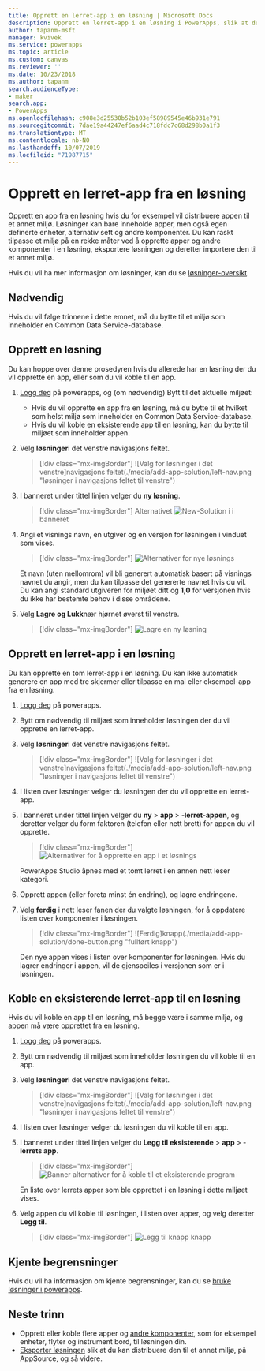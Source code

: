 ```yaml
---
title: Opprett en lerret-app i en løsning | Microsoft Docs
description: Opprett en lerret-app i en løsning i PowerApps, slik at du kan distribuere appen til et annet miljø
author: tapanm-msft
manager: kvivek
ms.service: powerapps
ms.topic: article
ms.custom: canvas
ms.reviewer: ''
ms.date: 10/23/2018
ms.author: tapanm
search.audienceType:
- maker
search.app:
- PowerApps
ms.openlocfilehash: c908e3d25530b52b103ef58989545e46b931e791
ms.sourcegitcommit: 7dae19a44247ef6aad4c718fdc7c68d298b0a1f3
ms.translationtype: MT
ms.contentlocale: nb-NO
ms.lasthandoff: 10/07/2019
ms.locfileid: "71987715"
---
```

# <a name="create-a-canvas-app-from-within-a-solution"></a>Opprett en lerret-app fra en løsning

Opprett en app fra en løsning hvis du for eksempel vil distribuere appen til et annet miljø. Løsninger kan bare inneholde apper, men også egen definerte enheter, alternativ sett og andre komponenter. Du kan raskt tilpasse et miljø på en rekke måter ved å opprette apper og andre komponenter i en løsning, eksportere løsningen og deretter importere den til et annet miljø.

Hvis du vil ha mer informasjon om løsninger, kan du se [løsninger-oversikt](../common-data-service/solutions-overview.md).

## <a name="prerequisite"></a>Nødvendig

Hvis du vil følge trinnene i dette emnet, må du bytte til et miljø som inneholder en Common Data Service-database.

## <a name="create-a-solution"></a>Opprett en løsning

Du kan hoppe over denne prosedyren hvis du allerede har en løsning der du vil opprette en app, eller som du vil koble til en app.

1. [Logg deg](https://web.powerapps.com?utm_source=padocs&utm_medium=linkinadoc&utm_campaign=referralsfromdoc) på powerapps, og (om nødvendig) Bytt til det aktuelle miljøet:

    - Hvis du vil opprette en app fra en løsning, må du bytte til et hvilket som helst miljø som inneholder en Common Data Service-database.
    - Hvis du vil koble en eksisterende app til en løsning, kan du bytte til miljøet som inneholder appen.

1. Velg **løsninger**i det venstre navigasjons feltet.

    > [!div class="mx-imgBorder"]
    > ![Valg for løsninger i det venstre]navigasjons feltet(./media/add-app-solution/left-nav.png "løsninger i navigasjons feltet til venstre")

1. I banneret under tittel linjen velger du **ny løsning**.

    > [!div class="mx-imgBorder"]
    > Alternativet ![New-Solution i](./media/add-app-solution/banner-new-solution.png "alternativet nytt-løsnings alternativ") i banneret

1. Angi et visnings navn, en utgiver og en versjon for løsningen i vinduet som vises.

    > [!div class="mx-imgBorder"]
    > ![Alternativer for nye løsnings](./media/add-app-solution/configure-new-solution.png "Alternativer for en ny løsning")

    Et navn (uten mellomrom) vil bli generert automatisk basert på visnings navnet du angir, men du kan tilpasse det genererte navnet hvis du vil. Du kan angi standard utgiveren for miljøet ditt og **1,0** for versjonen hvis du ikke har bestemte behov i disse områdene.

1. Velg **Lagre og Lukk**nær hjørnet øverst til venstre.

    > [!div class="mx-imgBorder"]
    > ![Lagre en ny løsning](./media/add-app-solution/save-new-solution.png "Lagre en ny løsning")

## <a name="create-a-canvas-app-in-a-solution"></a>Opprett en lerret-app i en løsning

Du kan opprette en tom lerret-app i en løsning. Du kan ikke automatisk generere en app med tre skjermer eller tilpasse en mal eller eksempel-app fra en løsning.

1. [Logg deg](https://web.powerapps.com?utm_source=padocs&utm_medium=linkinadoc&utm_campaign=referralsfromdoc) på powerapps.

1. Bytt om nødvendig til miljøet som inneholder løsningen der du vil opprette en lerret-app.

1. Velg **løsninger**i det venstre navigasjons feltet.

    > [!div class="mx-imgBorder"]
    > ![Valg for løsninger i det venstre]navigasjons feltet(./media/add-app-solution/left-nav.png "løsninger i navigasjons feltet til venstre")

1. I listen over løsninger velger du løsningen der du vil opprette en lerret-app.

1. I banneret under tittel linjen velger du **ny** > **app** > -**lerret-appen**, og deretter velger du form faktoren (telefon eller nett brett) for appen du vil opprette.

    > [!div class="mx-imgBorder"]
    > ![Alternativer for å opprette en app i et løsnings](./media/add-app-solution/new-option.png "Alternativer for å opprette en app i en løsning")

    PowerApps Studio åpnes med et tomt lerret i en annen nett leser kategori.

1. Opprett appen (eller foreta minst én endring), og lagre endringene.

1. Velg **ferdig** i nett leser fanen der du valgte løsningen, for å oppdatere listen over komponenter i løsningen.

    > [!div class="mx-imgBorder"]
    > ![Ferdig]knapp(./media/add-app-solution/done-button.png "fullført knapp")

    Den nye appen vises i listen over komponenter for løsningen. Hvis du lagrer endringer i appen, vil de gjenspeiles i versjonen som er i løsningen.

## <a name="link-an-existing-canvas-app-to-a-solution"></a>Koble en eksisterende lerret-app til en løsning

Hvis du vil koble en app til en løsning, må begge være i samme miljø, og appen må være opprettet fra en løsning.

1. [Logg deg](https://web.powerapps.com?utm_source=padocs&utm_medium=linkinadoc&utm_campaign=referralsfromdoc) på powerapps.

1. Bytt om nødvendig til miljøet som inneholder løsningen du vil koble til en app.

1. Velg **løsninger**i det venstre navigasjons feltet.

    > [!div class="mx-imgBorder"]
    > ![Valg for løsninger i det venstre]navigasjons feltet(./media/add-app-solution/left-nav.png "løsninger i navigasjons feltet til venstre")

1. I listen over løsninger velger du løsningen du vil koble til en app.

1. I banneret under tittel linjen velger du **Legg til eksisterende** > **app** > -**lerrets app**.

    > [!div class="mx-imgBorder"]
    > ![Banner alternativer for å koble til et eksisterende program](./media/add-app-solution/add-existing.png "banner alternativer for å koble til en eksisterende app")

    En liste over lerrets apper som ble opprettet i en løsning i dette miljøet vises.

1. Velg appen du vil koble til løsningen, i listen over apper, og velg deretter **Legg til**.

    > [!div class="mx-imgBorder"]
    > ![Legg til knapp](./media/add-app-solution/add-button.png "Legg til") knapp

## <a name="known-limitations"></a>Kjente begrensninger

Hvis du vil ha informasjon om kjente begrensninger, kan du se [bruke løsninger i powerapps](../common-data-service/use-solution-explorer.md#known-limitations). 

## <a name="next-steps"></a>Neste trinn

- Opprett eller koble flere apper og [andre komponenter](../common-data-service/use-solution-explorer.md), som for eksempel enheter, flyter og instrument bord, til løsningen din.
- [Eksporter løsningen](../common-data-service/import-update-export-solutions.md) slik at du kan distribuere den til et annet miljø, på AppSource, og så videre.
